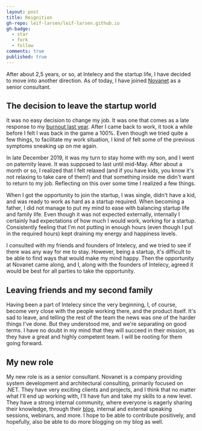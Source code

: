 ```yaml
---
layout: post
title: Reignition
gh-repo: leif-larsen/leif-larsen.github.io
gh-badge:
  - star
  - fork
  - follow
comments: true
published: true
---
```


After about 2,5 years, or so, at Intelecy and the startup life, I have decided to move into another direction. As of today, I have joined [Novanet](https://novanet.no) as a senior consultant. 

## The decision to leave the startup world

It was no easy decision to change my job. It was one that comes as a late response to my [burnout last year](https://blog.leiflarsen.org/On-Burning-the-Candle-From-All-Sides/). After I came back to work, it took a while before I felt I was back in the game a 100%. Even though we tried quite a few things, to facilitate my work situation, I kind of felt some of the previous symptoms sneaking up on me again.

In late December 2019, it was my turn to stay home with my son, and I went on paternity leave. It was supposed to last until mid-May. After about a month or so, I realized that I felt relaxed (and if you have kids, you know it's not relaxing to take care of them!) and that something inside me didn't want to return to my job. Reflecting on this over some time I realized a few things.   

When I got the opportunity to join the startup, I was single, didn't have a kid, and was ready to work as hard as a startup required. When becoming a father, I did not manage to put my mind to ease with balancing startup life and family life. Even though it was not expected externally, internally I certainly had expectations of how much I would work, working for a startup. Consistently feeling that I'm not putting in enough hours (even though I put in the required hours) kept draining my energy and happiness levels. 

I consulted with my friends and founders of Intelecy, and we tried to see if there was any way for me to stay. However, being a startup, it's difficult to be able to find ways that would make my mind happy. Then the opportunity at Novanet came along, and I, along with the founders of Intelecy, agreed it would be best for all parties to take the opportunity.

## Leaving friends and my second family

Having been a part of Intelecy since the very beginning, I, of course, become very close with the people working there, and the product itself. It's sad to leave, and telling the rest of the team the news was one of the harder things I've done. But they understood me, and we're separating on good terms. I have no doubt in my mind that they will succeed in their mission, as they have a great and highly competent team. I will be rooting for them going forward.

## My new role

My new role is as a senior consultant. Novanet is a company providing system development and architectural consulting, primarily focused on .NET. They have very exciting clients and projects, and I think that no matter what I'll end up working with, I'll have fun and take my skills to a new level. They have a strong internal community, where everyone is eagerly sharing their knowledge, through their [blog](https://blog.novanet.no/), internal and external speaking sessions, webinars, and more. I hope to be able to contribute positively, and hopefully, also be able to do more blogging on my blog as well.
